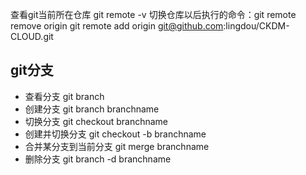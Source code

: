 查看git当前所在仓库 git remote -v
切换仓库以后执行的命令：git remote remove origin      git remote add origin git@github.com:lingdou/CKDM-CLOUD.git

## git分支
 - 查看分支 git branch
 - 创建分支 git branch branchname
 - 切换分支 git checkout branchname
 - 创建并切换分支 git checkout -b branchname
 - 合并某分支到当前分支 git merge branchname
 - 删除分支 git branch -d branchname 
